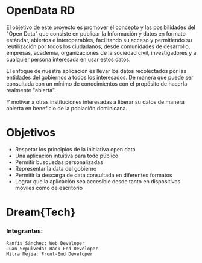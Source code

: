 OpenData RD
========


El objetivo de este proyecto es promover el concepto y las posibilidades del "Open Data"  que consiste en publicar la Información y datos en formato estándar, abiertos e interoperables, facilitando su acceso y permitiendo su reutilización por  todos los ciudadanos, desde comunidades de desarrollo, empresas, academia, organizaciones de la sociedad civil, investigadores y a cualquier persona interesada en usar estos datos.


El enfoque de nuestra aplicación es llevar los datos recolectados por las entidades del gobiernos a todos los interesados. De manera que puede ser consultada con un mínimo de conocimientos con el propósito de hacerla realmente "abierta".

Y motivar a otras instituciones interesadas a liberar su datos de manera abierta en beneficio de la población dominicana.





Objetivos 
========

* Respetar los principios de la iniciativa open data
* Una aplicación intuitiva para todo público 
* Permitir busquedas personalizadas
* Representar la data del gobierno
* Permitir la descarga de data consultada en diferentes formatos
* Lograr que la aplicación sea accesible desde tanto en dispositivos móviles como de escritorio


Dream{Tech}
=============
### Integrantes:

```
Ranfis Sánchez: Web Developer 
Juan Sepulveda: Back-End Developer
Mitra Mejia: Front-End Developer
```
